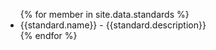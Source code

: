 <ul>
{% for member in site.data.standards %}
  <li>
    {{standard.name}} - {{standard.description}}
    </a>
  </li>
{% endfor %}
</ul>
